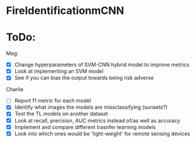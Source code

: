 # FireIdentificationmCNN

# ToDo:

Meg:
- [X] Change hyperparameters of SVM-CNN hybrid model to improve metrics
- [X] Look at implementing an SVM model
- [X] See if you can bias the output towards being risk adverse

Charlie
- [ ] Report f1 metric for each model
- [X] Identify what images the models are missclassifying (sunsets?)
- [X] Test the TL models on another dataset
- [X] Look at recall, precision, AUC metrics instead of/as well as accuracy
- [X] Implement and compare different trasnfer learning models
- [X] Look into which ones would be 'light-weight' for remote sensing devices
